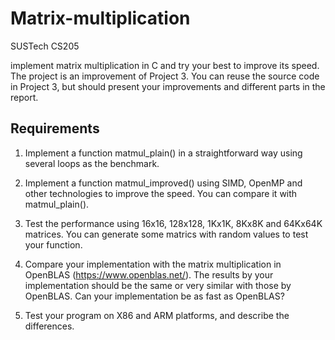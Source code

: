 # Matrix-multiplication
SUSTech CS205

implement matrix multiplication in C and try your best to improve its speed. The project is an
improvement of Project 3. You can reuse the source code in Project 3, but should present your
improvements and different parts in the report.

## Requirements

1. Implement a function matmul_plain() in a straightforward way using several loops as the
benchmark.

2. Implement a function matmul_improved() using SIMD, OpenMP and other technologies to
improve the speed. You can compare it with matmul_plain().

3. Test the performance using 16x16, 128x128, 1Kx1K, 8Kx8K and 64Kx64K matrices. You can
generate some matrics with random values to test your function.

4. Compare your implementation with the matrix multiplication in OpenBLAS
(https://www.openblas.net/). The results by your implementation should be the same or very
similar with those by OpenBLAS. Can your implementation be as fast as OpenBLAS?

5. Test your program on X86 and ARM platforms, and describe the differences.
